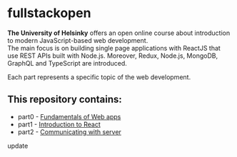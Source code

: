 # fullstackopen

**The University of Helsinky** offers an open online course about introduction to modern JavaScript-based web development.
<br>
The main focus is on building single page applications with ReactJS that use REST APIs built with Node.js.
Moreover, Redux, Node.js, MongoDB, GraphQL and TypeScript are introduced.

Each part represents a specific topic of the web development.

## This repository contains:
* part0 - [Fundamentals of Web apps](https://github.com/tmshts/fullstackopen/tree/master/part0)
* part1 - [Introduction to React](https://github.com/tmshts/fullstackopen/tree/master/part1)
* part2 - [Communicating with server](https://github.com/tmshts/fullstackopen/tree/master/part2)

update
